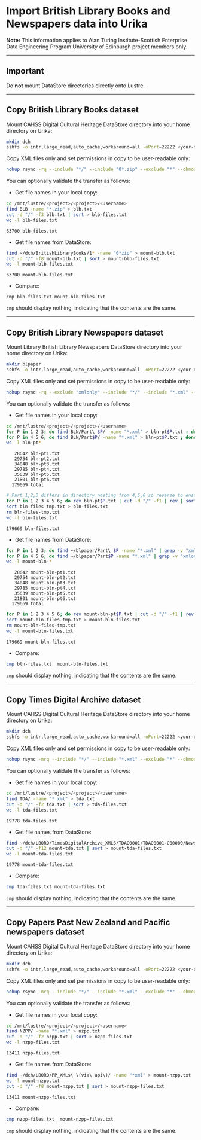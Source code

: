 # Import British Library Books and Newspapers data into Urika

**Note:** This information applies to Alan Turing Institute-Scottish Enterprise Data Engineering Program University of Edinburgh project members only.

---

## Important

Do **not** mount DataStore directories directly onto Lustre.

---

## Copy British Library Books dataset

Mount CAHSS Digital Cultural Heritage DataStore directory into your home directory on Urika:

```bash
mkdir dch
sshfs -o intr,large_read,auto_cache,workaround=all -oPort=22222 <your-datastore-username>@chss.datastore.ed.ac.uk:/chss/datastore/chss/groups/Digital-Cultural-Heritage dch
```

Copy XML files only and set permissions in copy to be user-readable only:

```bash
nohup rsync -rq --include "*/" --include "0*.zip" --exclude "*" --chmod=Du=rwx,Dgo=,Fu=rwx,Fgo= dch/BritishLibraryBooks/1* /mnt/lustre/<project>/<project>/<username>/BLB &
```

You can optionally validate the transfer as follows:

* Get file names in your local copy:

```bash
cd /mnt/lustre/<project>/<project>/<username>
find BLB -name "*.zip" > blb.txt
cut -d "/" -f3 blb.txt | sort > blb-files.txt
wc -l blb-files.txt
```
```
63700 blb-files.txt
```

* Get file names from DataStore:

```bash
find ~/dch/BritishLibraryBooks/1* -name "0*zip" > mount-blb.txt
cut -d "/" -f8 mount-blb.txt | sort > mount-blb-files.txt
wc -l mount-blb-files.txt
```
```
63700 mount-blb-files.txt
```

* Compare:

```
cmp blb-files.txt mount-blb-files.txt
```

`cmp` should display nothing, indicating that the contents are the same.

---

## Copy British Library Newspapers dataset

Mount Library British Library Newspapers DataStore directory into your home directory on Urika:

```bash
mkdir blpaper
sshfs -o intr,large_read,auto_cache,workaround=all -oPort=22222 <your-datastore-username>@sg.datastore.ed.ac.uk:/sg/datastore/lib/groups/lac-store/blpaper blpaper
```

Copy XML files only and set permissions in copy to be user-readable only:

```bash
nohup rsync -rq --exclude "xmlonly" --include "*/" --include "*.xml" --exclude "*" --chmod=Du=rwx,Dgo=,Fu=rw,Fgo= blpaper/Part* /mnt/lustre/<project>/<project>/<username>/BLN &
```

You can optionally validate the transfer as follows:

* Get file names in your local copy:

```bash
cd /mnt/lustre/<project>/<project>/<username>
for P in 1 2 3; do find BLN/Part\ $P/ -name "*.xml" > bln-pt$P.txt ; done
for P in 4 5 6; do find BLN/Part$P/ -name "*.xml" > bln-pt$P.txt ; done
wc -l bln-pt*
```
```
   28642 bln-pt1.txt
   29754 bln-pt2.txt
   34048 bln-pt3.txt
   29785 bln-pt4.txt
   35639 bln-pt5.txt
   21801 bln-pt6.txt
  179669 total
```
```bash
# Part 1,2,3 differs in directory nesting from 4,5,6 so reverse to ensure file name is in first column, slice out file name, then reverse back.
for P in 1 2 3 4 5 6; do rev bln-pt$P.txt | cut -d "/" -f1 | rev | sort >> bln-files-tmp.txt ; done
sort bln-files-tmp.txt > bln-files.txt
rm bln-files-tmp.txt
wc -l bln-files.txt
```
```
179669 bln-files.txt
```

* Get file names from DataStore:

```bash
for P in 1 2 3; do find ~/blpaper/Part\ $P -name "*.xml" | grep -v "xmlonly" > mount-bln-pt$P.txt ; done &
for P in 4 5 6; do find ~/blpaper/Part$P -name "*.xml" | grep -v "xmlonly" > mount-bln-pt$P.txt ; done &
wc -l mount-bln-*
```
```
   28642 mount-bln-pt1.txt
   29754 mount-bln-pt2.txt
   34048 mount-bln-pt3.txt
   29785 mount-bln-pt4.txt
   35639 mount-bln-pt5.txt
   21801 mount-bln-pt6.txt
  179669 total
```
```bash
for P in 1 2 3 4 5 6; do rev mount-bln-pt$P.txt | cut -d "/" -f1 | rev | sort >> mount-bln-files-tmp.txt ; done
sort mount-bln-files-tmp.txt > mount-bln-files.txt
rm mount-bln-files-tmp.txt
wc -l mount-bln-files.txt
```
```
179669 mount-bln-files.txt
```

* Compare:

```bash
cmp bln-files.txt  mount-bln-files.txt
```

`cmp` should display nothing, indicating that the contents are the same.

---

## Copy Times Digital Archive dataset

Mount CAHSS Digital Cultural Heritage DataStore directory into your home directory on Urika:

```bash
mkdir dch
sshfs -o intr,large_read,auto_cache,workaround=all -oPort=22222 <your-datastore-username>@chss.datastore.ed.ac.uk:/chss/datastore/chss/groups/Digital-Cultural-Heritage dch
```

Copy XML files only and set permissions in copy to be user-readable only:

```bash
nohup rsync -mrq --include "*/" --include "*.xml" --exclude "*" --chmod=Du=rwx,Dgo=,Fu=rwx,Fgo= dch/LBORO/TimesDigitalArchive_XMLS/TDAO0001/TDAO0001-C00000/Newspapers/0FFO/ /mnt/lustre/<project>/<project>/<username>/TDA > tdalog.txt &
```

You can optionally validate the transfer as follows:

* Get file names in your local copy:

```bash
cd /mnt/lustre/<project>/<project>/<username>
find TDA/ -name "*.xml" > tda.txt
cut -d "/" -f2 tda.txt | sort > tda-files.txt
wc -l tda-files.txt
```
```
19778 tda-files.txt
```

* Get file names from DataStore:

```bash
find ~/dch/LBORO/TimesDigitalArchive_XMLS/TDAO0001/TDAO0001-C00000/Newspapers/0FFO/ -name "*.xml" > mount-tda.txt 
cut -d "/" -f12 mount-tda.txt | sort > mount-tda-files.txt
wc -l mount-tda-files.txt
```
```
19778 mount-tda-files.txt
```

* Compare:

```bash
cmp tda-files.txt mount-tda-files.txt
```

`cmp` should display nothing, indicating that the contents are the same.

---

## Copy Papers Past New Zealand and Pacific newspapers dataset

Mount CAHSS Digital Cultural Heritage DataStore directory into your home directory on Urika:

```bash
mkdir dch
sshfs -o intr,large_read,auto_cache,workaround=all -oPort=22222 <your-datastore-username>@chss.datastore.ed.ac.uk:/chss/datastore/chss/groups/Digital-Cultural-Heritage dch
```

Copy XML files only and set permissions in copy to be user-readable only:

```bash
nohup rsync -mrq --include "*/" --include "*.xml" --exclude "*" --chmod=Du=rwx,Dgo=,Fu=rwx,Fgo= dch/LBORO/PP_XMLs\ \(via\ api\)/ /mnt/lustre/<project>/<project>/<username>/NZPP &
```

You can optionally validate the transfer as follows:

* Get file names in your local copy:

```bash
cd /mnt/lustre/<project>/<project>/<username>
find NZPP/ -name "*.xml" > nzpp.txt
cut -d "/" -f2 nzpp.txt | sort > nzpp-files.txt
wc -l nzpp-files.txt
```
```
13411 nzpp-files.txt
```

* Get file names from DataStore:

```bash
find ~/dch/LBORO/PP_XMLs\ \(via\ api\)/ -name "*xml" > mount-nzpp.txt
wc -l mount-nzpp.txt
cut -d "/" -f8 mount-nzpp.txt | sort > mount-nzpp-files.txt
```
```
13411 mount-nzpp-files.txt
```

* Compare:

```bash
cmp nzpp-files.txt  mount-nzpp-files.txt
```

`cmp` should display nothing, indicating that the contents are the same.
